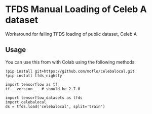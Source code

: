 # TFDS Manual Loading of Celeb A dataset

Workaround for failing TFDS loading of public dataset, Celeb A

## Usage

You can use this from with Colab using the following methods:

```
!pip install git+https://github.com/moflo/celebalocal.git
!pip install tfds_nightly

import tensorflow as tf
tf.__version__  # should be 2.7.0

import tensorflow_datasets as tfds
import celebalocal
ds = tfds.load('celebalocal', split='train')
```

